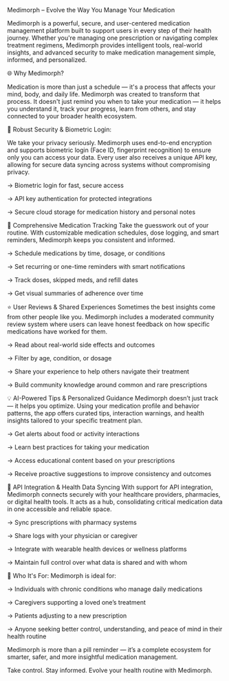 Medimorph – Evolve the Way You Manage Your Medication

Medimorph is a powerful, secure, and user-centered medication management platform built to support users in every step of their health journey. Whether you're managing one prescription or navigating complex treatment regimens, Medimorph provides intelligent tools, real-world insights, and advanced security to make medication management simple, informed, and personalized.

🌐 Why Medimorph?

Medication is more than just a schedule — it's a process that affects your mind, body, and daily life. Medimorph was created to transform that process. It doesn't just remind you when to take your medication — it helps you understand it, track your progress, learn from others, and stay connected to your broader health ecosystem.

🔐 Robust Security & Biometric Login:

We take your privacy seriously. Medimorph uses end-to-end encryption and supports biometric login (Face ID, fingerprint recognition) to ensure only you can access your data. Every user also receives a unique API key, allowing for secure data syncing across systems without compromising privacy.

-> Biometric login for fast, secure access

-> API key authentication for protected integrations

-> Secure cloud storage for medication history and personal notes

💊 Comprehensive Medication Tracking
Take the guesswork out of your routine. With customizable medication schedules, dose logging, and smart reminders, Medimorph keeps you consistent and informed.

-> Schedule medications by time, dosage, or conditions

-> Set recurring or one-time reminders with smart notifications

-> Track doses, skipped meds, and refill dates

-> Get visual summaries of adherence over time

⭐ User Reviews & Shared Experiences
Sometimes the best insights come from other people like you. Medimorph includes a moderated community review system where users can leave honest feedback on how specific medications have worked for them.

-> Read about real-world side effects and outcomes

-> Filter by age, condition, or dosage

-> Share your experience to help others navigate their treatment

-> Build community knowledge around common and rare prescriptions

💡 AI-Powered Tips & Personalized Guidance
Medimorph doesn’t just track — it helps you optimize. Using your medication profile and behavior patterns, the app offers curated tips, interaction warnings, and health insights tailored to your specific treatment plan.

-> Get alerts about food or activity interactions

-> Learn best practices for taking your medication

-> Access educational content based on your prescriptions

-> Receive proactive suggestions to improve consistency and outcomes

🔗 API Integration & Health Data Syncing
With support for API integration, Medimorph connects securely with your healthcare providers, pharmacies, or digital health tools. It acts as a hub, consolidating critical medication data in one accessible and reliable space.

-> Sync prescriptions with pharmacy systems

-> Share logs with your physician or caregiver

-> Integrate with wearable health devices or wellness platforms

-> Maintain full control over what data is shared and with whom

👤 Who It's For:
Medimorph is ideal for:

-> Individuals with chronic conditions who manage daily medications

-> Caregivers supporting a loved one’s treatment

-> Patients adjusting to a new prescription

-> Anyone seeking better control, understanding, and peace of mind in their health routine

Medimorph is more than a pill reminder — it’s a complete ecosystem for smarter, safer, and more insightful medication management.

Take control. Stay informed. Evolve your health routine with Medimorph.
